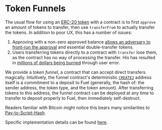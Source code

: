Token Funnels
===

The usual flow for using an [ERC-20 token](https://github.com/ethereum/EIPs/issues/20) with a contract is to first `approve` an amount of tokens to transfer, then use `transferFrom` to actually transfer the tokens. In addition to poor UX, this has a number of issues:
1. Approving with a non-zero approved balance [allows an adversary to front-run the approval](https://github.com/ethereum/EIPs/issues/20#issuecomment-263524729) and essential double-transfer tokens.
1. Users transferring tokens directly to a contract with `transfer` lose them, as the contract has no way of processing the transfer. His has resulted in [millions of dollars being burned](https://github.com/ethereum/eips/issues/223) through user error.

We provide a _token funnel_, a contract that can accept direct transfers magically. Intuitively, the funnel contract's deterministic [`CREATE2`](https://eips.ethereum.org/EIPS/eip-1014) address itself is a commitment to a deposit to Fuel (generally, the hash of: the sender address, the token type, and the token amount). After transferring tokens to this address, the funnel contract can be deployed at any time to transfer to deposit properly to Fuel, then immediately self-destruct.

Readers familiar with Bitcoin might notice this bears many similarities to [Pay-to-Script-Hash](https://en.bitcoin.it/wiki/Pay_to_script_hash).

Specific implementation details can be found [here](https://github.com/FuelLabs/fuel/blob/master/src/Funnel.yulp).

